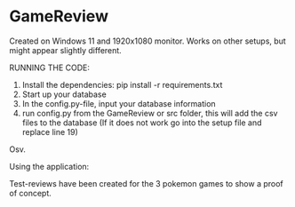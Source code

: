 # GameReview
Created on Windows 11 and 1920x1080 monitor. Works on other setups, but might appear slightly different.

RUNNING THE CODE:

1) Install the dependencies: pip install -r requirements.txt
2) Start up your database
3) In the config.py-file, input your database information
4) run config.py from the GameReview or src folder, this will add the csv files to the database 
    (If it does not work go into the setup file and replace line 19)

Osv.

Using the application:







Test-reviews have been created for the 3 pokemon games to show a proof of concept.
